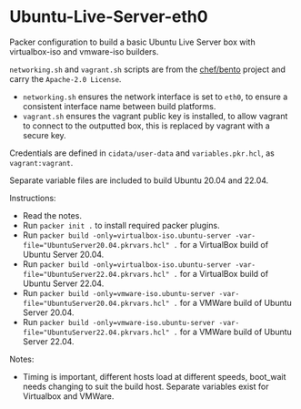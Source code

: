 # Ubuntu-Live-Server-eth0
 
Packer configuration to build a basic Ubuntu Live Server box with virtualbox-iso and vmware-iso builders.

`networking.sh` and `vagrant.sh` scripts are from the [chef/bento](https://github.com/chef/bento) project and carry the `Apache-2.0 License`.

-   `networking.sh` ensures the network interface is set to `eth0`, to ensure a consistent interface name between build platforms.
-   `vagrant.sh` ensures the vagrant public key is installed, to allow vagrant to connect to the outputted box, this is replaced by vagrant with a secure key.

Credentials are defined in `cidata/user-data` and `variables.pkr.hcl`, as `vagrant:vagrant`.

Separate variable files are included to build Ubuntu 20.04 and 22.04.

Instructions:
-   Read the notes.
-   Run `packer init .` to install required packer plugins.
-   Run `packer build -only=virtualbox-iso.ubuntu-server -var-file="UbuntuServer20.04.pkrvars.hcl" .` for a VirtualBox build of Ubuntu Server 20.04.
-   Run `packer build -only=virtualbox-iso.ubuntu-server -var-file="UbuntuServer22.04.pkrvars.hcl" .` for a VirtualBox build of Ubuntu Server 22.04.
-   Run `packer build -only=vmware-iso.ubuntu-server -var-file="UbuntuServer20.04.pkrvars.hcl" .` for a VMWare build of Ubuntu Server 20.04.
-   Run `packer build -only=vmware-iso.ubuntu-server -var-file="UbuntuServer22.04.pkrvars.hcl" .` for a VMWare build of Ubuntu Server 22.04.

Notes:
-   Timing is important, different hosts load at different speeds, boot_wait needs changing to suit the build host. Separate variables exist for Virtualbox and VMWare.

